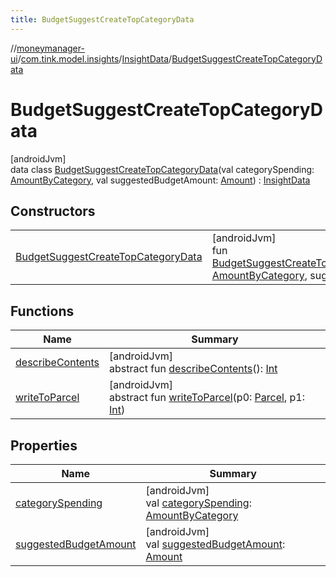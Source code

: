 ```yaml
---
title: BudgetSuggestCreateTopCategoryData
---
```

//[moneymanager-ui](../../../../index.html)/[com.tink.model.insights](../../index.html)/[InsightData](../index.html)/[BudgetSuggestCreateTopCategoryData](index.html)



# BudgetSuggestCreateTopCategoryData



[androidJvm]\
data class [BudgetSuggestCreateTopCategoryData](index.html)(val categorySpending: [AmountByCategory](../../../com.tink.model.relations/-amount-by-category/index.html), val suggestedBudgetAmount: [Amount](../../../com.tink.model.misc/-amount/index.html)) : [InsightData](../index.html)



## Constructors


| | |
|---|---|
| [BudgetSuggestCreateTopCategoryData](-budget-suggest-create-top-category-data.html) | [androidJvm]<br>fun [BudgetSuggestCreateTopCategoryData](-budget-suggest-create-top-category-data.html)(categorySpending: [AmountByCategory](../../../com.tink.model.relations/-amount-by-category/index.html), suggestedBudgetAmount: [Amount](../../../com.tink.model.misc/-amount/index.html)) |


## Functions


| Name | Summary |
|---|---|
| [describeContents](../../../com.tink.service.provider/-provider-filter/index.html#-1578325224%2FFunctions%2F1000845458) | [androidJvm]<br>abstract fun [describeContents](../../../com.tink.service.provider/-provider-filter/index.html#-1578325224%2FFunctions%2F1000845458)(): [Int](https://kotlinlang.org/api/latest/jvm/stdlib/kotlin/-int/index.html) |
| [writeToParcel](../../../com.tink.service.provider/-provider-filter/index.html#-1754457655%2FFunctions%2F1000845458) | [androidJvm]<br>abstract fun [writeToParcel](../../../com.tink.service.provider/-provider-filter/index.html#-1754457655%2FFunctions%2F1000845458)(p0: [Parcel](https://developer.android.com/reference/kotlin/android/os/Parcel.html), p1: [Int](https://kotlinlang.org/api/latest/jvm/stdlib/kotlin/-int/index.html)) |


## Properties


| Name | Summary |
|---|---|
| [categorySpending](category-spending.html) | [androidJvm]<br>val [categorySpending](category-spending.html): [AmountByCategory](../../../com.tink.model.relations/-amount-by-category/index.html) |
| [suggestedBudgetAmount](suggested-budget-amount.html) | [androidJvm]<br>val [suggestedBudgetAmount](suggested-budget-amount.html): [Amount](../../../com.tink.model.misc/-amount/index.html) |

